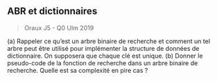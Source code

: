 ## ABR et dictionnaires
> Oraux J5 - Q0 Ulm 2019

(a) Rappeler ce qu’est un arbre binaire de recherche et comment un tel arbre peut être utilisé pour implémenter la structure de données de dictionnaire. On supposera que chaque clé est unique.
(b) Donner le pseudo-code de la fonction de recherche dans un arbre binaire de recherche. Quelle est sa complexité en pire cas ?
<!--stackedit_data:
eyJoaXN0b3J5IjpbLTE2NzMwOTk3MzZdfQ==
-->